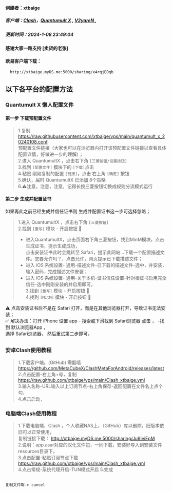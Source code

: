 #### 创建者：xtbaige  
##### 客户端：[Clash](#clash)，[Quantumult X](#quantumult-x) , [V2yareN ](#v2yaren),
##### 更新时间：2024-1-08 23:49:04
#### 感谢大家一路支持 [卖货的老张]  
#### 欧易客户端下载：  
      http://xtbaige.myDS.me:5000/sharing/x4rqjEDqb

## 以下各平台的配置方法
   ### Quantumult X 懒人配置文件  
#### 第一步 下载预配置文件  
> 1.复制 https://raw.githubusercontent.com/xtbaige/vps/main/quantumult_x_20240108.conf  
      预配置文件链接（大家也可以在浏览器内打开该预配置文件链接以查看具体配置详情，好做进一步的理解）；  
> 2.进入 QuantumultX ，点击右下角 `[三菱按钮/设置按钮]`  
> 3.找到 `[配置文件]` 模块下的 `[下载]`点击  
> 4.粘贴 刚刚复制的配置 `[链接]`，点击 右上角 `[确定]` 按钮  
> 5.确认，届时 QuantumultX 已添加 8个策略  
> 6.⚠️注意，注意，注意，记得长按三菱按钮切换成规则分流模式运行  
#### 第二步 生成并配置证书   
如果再此之前已经生成并信任证书则 生成并配置证书这一步可选择忽略；  
> 1.进入 QuantumultX ，点击右下角 `[三菱按钮]`  
> 2.找到 `[重写]` 模块 - 开启按钮 🔘  
> + 进入QuantumultX，点击页面右下角三菱按钮，找到MinM模块，点击生成证书，提示生成成功，  
点击安装证书此时会跳转至 Safari，提示此网站...下载一个配置描述文件。您要允许吗？，点击允许，网页提示已下载描述文件；  
> + 进入 iOS 系统设置- 通用-描述文件-已下载的描述文件-选中，并安装，输入密码...完成描述文件安装；  
> + 进入 iOS 系统设置- 通用-关于本机-证书信任设置-针对根证书启用完全信任-选中刚刚安装的并启用即可，  
> 3.找到 `[重写]` 模块 - 开启按钮 🔘  
> 4.找到 `[MitM]` 模块 - 开启按钮 🔘  
 
⚠️ 点击安装证书后不是在 Safari 打开，而是在其他浏览器打开，导致证书无法安装；    
✅ 解决办法：打开 iPhone 设置 app - 搜索或下滑找到 Safari浏览器 点击 ， -找到 默认浏览器App ，  
选择 Safari浏览器， 然后重试第二步即可。  
 ## 
 ### 安卓Clash使用教程
> 1.下载客户端。(GitHub) 需翻墙  
https://github.com/MetaCubeX/ClashMetaForAndroid/releases/latest  
> 2.点击配置-右上角+号，复制 https://raw.github.com/xtbaige/vps/main/Clash_xtbaige.yml  
> 3.输入名称-URL输入以上订阅节点-右上角保存-返回配置在文件名上点个勾，  
> 4.点击启动，  
 ### 电脑端Clash使用教程  
>  1.下载电脑端，Clash ，个人收藏NAS上，（GitHub）库以删除，旧版本依旧可以正常使用，  
     复制链接下载： http://xtbaige.myDS.me:5000/sharing/Ju9IviEpM  
 > 2.说明：app.asar对应的汉化文件包，一同下载，安装好导入到安装文件resources目录下，  
>  3.点击配置-粘贴订阅节点下载 https://raw.github.com/xtbaige/vps/main/Clash_xtbaige.yml  
>  4.点击常规-系统代理开启-TUN模式开启
>  5.完成
 ## 

`复制文件啊-> cancel`

